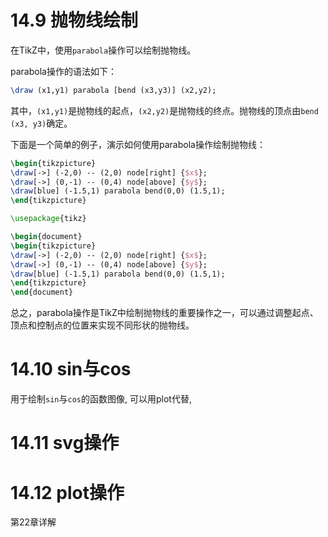 # 14.9 抛物线绘制

在TikZ中，使用`parabola`操作可以绘制抛物线。

parabola操作的语法如下：

```latex
\draw (x1,y1) parabola [bend (x3,y3)] (x2,y2);
```

其中，`(x1,y1)`是抛物线的起点，`(x2,y2)`是抛物线的终点。抛物线的顶点由`bend (x3, y3)`确定。

下面是一个简单的例子，演示如何使用parabola操作绘制抛物线：
```latex
\begin{tikzpicture}
\draw[->] (-2,0) -- (2,0) node[right] {$x$};
\draw[->] (0,-1) -- (0,4) node[above] {$y$};
\draw[blue] (-1.5,1) parabola bend(0,0) (1.5,1);
\end{tikzpicture}
```



```tikz
\usepackage{tikz}

\begin{document}
\begin{tikzpicture}
\draw[->] (-2,0) -- (2,0) node[right] {$x$};
\draw[->] (0,-1) -- (0,4) node[above] {$y$};
\draw[blue] (-1.5,1) parabola bend(0,0) (1.5,1);
\end{tikzpicture}
\end{document}
```

总之，parabola操作是TikZ中绘制抛物线的重要操作之一，可以通过调整起点、顶点和控制点的位置来实现不同形状的抛物线。

# 14.10 sin与cos

用于绘制`sin`与`cos`的函数图像, 可以用plot代替,

# 14.11 svg操作

# 14.12 plot操作

第22章详解